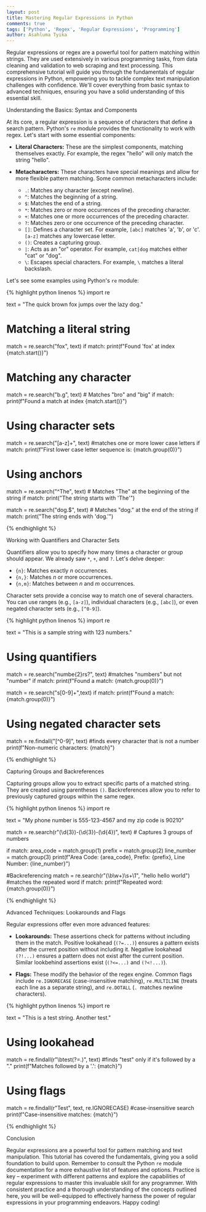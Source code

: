 ```yaml
---
layout: post
title: Mastering Regular Expressions in Python
comments: true
tags: ['Python', 'Regex', 'Regular Expressions', 'Programming']
author: Asahluma Tyika
---
```


Regular expressions or regex are a powerful tool for pattern matching within strings. They are used extensively in various programming tasks, from data cleaning and validation to web scraping and text processing. This comprehensive tutorial will guide you through the fundamentals of regular expressions in Python, empowering you to tackle complex text manipulation challenges with confidence.  We'll cover everything from basic syntax to advanced techniques, ensuring you have a solid understanding of this essential skill.


Understanding the Basics:  Syntax and Components

At its core, a regular expression is a sequence of characters that define a search pattern.  Python's `re` module provides the functionality to work with regex.  Let's start with some essential components:

* **Literal Characters:** These are the simplest components, matching themselves exactly.  For example, the regex "hello" will only match the string "hello".

* **Metacharacters:** These characters have special meanings and allow for more flexible pattern matching. Some common metacharacters include:

    * `.`: Matches any character (except newline).
    * `^`: Matches the beginning of a string.
    * `$`: Matches the end of a string.
    * `*`: Matches zero or more occurrences of the preceding character.
    * `+`: Matches one or more occurrences of the preceding character.
    * `?`: Matches zero or one occurrence of the preceding character.
    * `[]`: Defines a character set.  For example, `[abc]` matches 'a', 'b', or 'c'.  `[a-z]` matches any lowercase letter.
    * `()`: Creates a capturing group.
    * `|`: Acts as an "or" operator.  For example, `cat|dog` matches either "cat" or "dog".
    * `\`: Escapes special characters.  For example, `\` matches a literal backslash.


Let's see some examples using Python's `re` module:


{% highlight python linenos %}
import re

text = "The quick brown fox jumps over the lazy dog."

# Matching a literal string
match = re.search("fox", text)
if match:
    print(f"Found 'fox' at index {match.start()}")

# Matching any character
match = re.search("b.g", text) # Matches "bro" and "big"
if match:
    print(f"Found a match at index {match.start()}")


# Using character sets
match = re.search("[a-z]+", text) #matches one or more lower case letters
if match:
    print(f"First lower case letter sequence is: {match.group(0)}")

# Using anchors
match = re.search("^The", text)  # Matches "The" at the beginning of the string
if match:
    print("The string starts with 'The'")

match = re.search("dog.$", text) # Matches "dog." at the end of the string
if match:
    print("The string ends with 'dog.'")

{% endhighlight %}


Working with Quantifiers and Character Sets

Quantifiers allow you to specify how many times a character or group should appear.  We already saw `*`, `+`, and `?`.  Let's delve deeper:

* `{n}`: Matches exactly *n* occurrences.
* `{n,}`: Matches *n* or more occurrences.
* `{n,m}`: Matches between *n* and *m* occurrences.

Character sets provide a concise way to match one of several characters.  You can use ranges (e.g., `[a-z]`), individual characters (e.g., `[abc]`), or even negated character sets (e.g., `[^0-9]`).


{% highlight python linenos %}
import re

text = "This is a sample string with 123 numbers."

# Using quantifiers
match = re.search("numbe{2}rs?", text) #matches "numbers" but not "number"
if match:
    print(f"Found a match: {match.group(0)}")

match = re.search("s[0-9]+",text)
if match:
    print(f"Found a match: {match.group(0)}")

# Using negated character sets
match = re.findall("[^0-9]", text) #finds every character that is not a number
print(f"Non-numeric characters: {match}")

{% endhighlight %}



Capturing Groups and Backreferences

Capturing groups allow you to extract specific parts of a matched string. They are created using parentheses `()`.  Backreferences allow you to refer to previously captured groups within the same regex.

{% highlight python linenos %}
import re

text = "My phone number is 555-123-4567 and my zip code is 90210"

match = re.search(r"(\d{3})-(\d{3})-(\d{4})", text) # Captures 3 groups of numbers

if match:
    area_code = match.group(1)
    prefix = match.group(2)
    line_number = match.group(3)
    print(f"Area Code: {area_code}, Prefix: {prefix}, Line Number: {line_number}")

#Backreferencing
match = re.search(r"(\b\w+)\s+\1", "hello hello world") #matches the repeated word
if match:
    print(f"Repeated word: {match.group(0)}")


{% endhighlight %}


Advanced Techniques: Lookarounds and Flags


Regular expressions offer even more advanced features:

* **Lookarounds:** These assertions check for patterns without including them in the match.  Positive lookahead (`(?=...)`) ensures a pattern exists after the current position without including it. Negative lookahead `(?!...)` ensures a pattern does not exist after the current position.  Similar lookbehind assertions exist (`(?<=...)` and `(?<!...)`).

* **Flags:** These modify the behavior of the regex engine. Common flags include `re.IGNORECASE` (case-insensitive matching), `re.MULTILINE` (treats each line as a separate string), and `re.DOTALL` (`. `matches newline characters).



{% highlight python linenos %}
import re

text = "This is a test string.  Another test."

# Using lookahead
match = re.findall(r"\btest(?=\.)", text) #finds "test" only if it's followed by a "."
print(f"Matches followed by a '.': {match}")


# Using flags
match = re.findall(r"Test", text, re.IGNORECASE) #case-insensitive search
print(f"Case-insensitive matches: {match}")


{% endhighlight %}


Conclusion

Regular expressions are a powerful tool for pattern matching and text manipulation. This tutorial has covered the fundamentals, giving you a solid foundation to build upon. Remember to consult the Python `re` module documentation for a more exhaustive list of features and options.  Practice is key – experiment with different patterns and explore the capabilities of regular expressions to master this invaluable skill for any programmer.  With consistent practice and a thorough understanding of the concepts outlined here, you will be well-equipped to effectively harness the power of regular expressions in your programming endeavors.  Happy coding!
